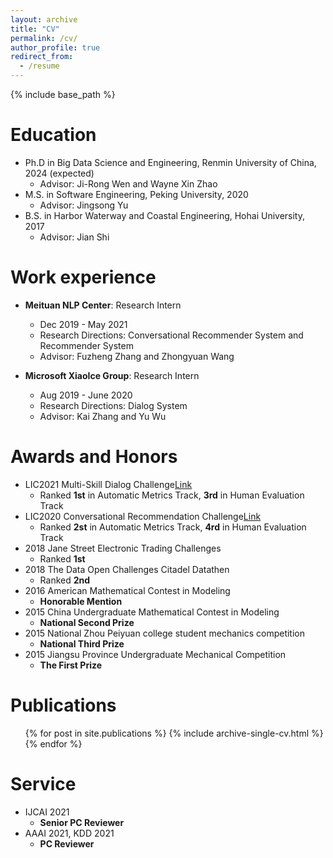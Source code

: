 ```yaml
---
layout: archive
title: "CV"
permalink: /cv/
author_profile: true
redirect_from:
  - /resume
---
```


{% include base_path %}

Education
======
* Ph.D in Big Data Science and Engineering, Renmin University of China, 2024 (expected)
  * Advisor: Ji-Rong Wen and Wayne Xin Zhao
* M.S. in Software Engineering, Peking University, 2020
  * Advisor: Jingsong Yu
* B.S. in Harbor Waterway and Coastal Engineering, Hohai University, 2017
  * Advisor: Jian Shi

Work experience
======
* **Meituan NLP Center**: Research Intern
  * Dec 2019 - May 2021
  * Research Directions: Conversational Recommender System and Recommender System
  * Advisor: Fuzheng Zhang and Zhongyuan Wang

* **Microsoft XiaoIce Group**: Research Intern
  * Aug 2019 - June 2020
  * Research Directions: Dialog System
  * Advisor: Kai Zhang and Yu Wu
  
Awards and Honors
======
* LIC2021 Multi-Skill Dialog Challenge[Link](https://aistudio.baidu.com/aistudio/competition/detail/29?isFromCcf=true)
  * Ranked **1st** in Automatic Metrics Track, **3rd** in Human Evaluation Track
* LIC2020 Conversational Recommendation Challenge[Link](https://aistudio.baidu.com/aistudio/competition/detail/67)
  * Ranked **2st** in Automatic Metrics Track, **4rd** in Human Evaluation Track
* 2018 Jane Street Electronic Trading Challenges 
  * Ranked **1st**
* 2018 The Data Open Challenges Citadel Datathen 
  * Ranked **2nd**
* 2016 American Mathematical Contest in Modeling 
  * **Honorable Mention**
* 2015 China Undergraduate Mathematical Contest in Modeling 
  * **National Second Prize**
* 2015 National Zhou Peiyuan college student mechanics competition 
  * **National Third Prize**
* 2015 Jiangsu Province Undergraduate Mechanical Competition 
  * **The First Prize**

Publications
======
  <ul>{% for post in site.publications %}
    {% include archive-single-cv.html %}
  {% endfor %}</ul>
  
Service
======
* IJCAI 2021
  * **Senior PC Reviewer**
* AAAI 2021, KDD 2021
  * **PC Reviewer**
